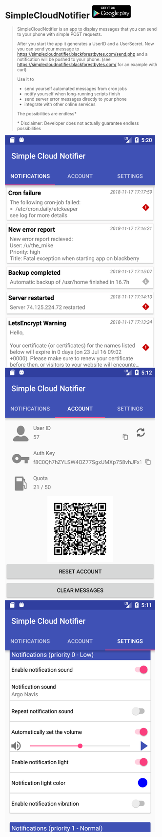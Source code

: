 SimpleCloudNotifier [![Get it in Google Play](data/README/badge_google.png)](https://play.google.com/store/apps/details?id=com.blackforestbytes.simplecloudnotifier)
===================

> SimpleCloudNotifier is an app to display messages that you can send to your phone with simple POST requests.
> 
> After you start the app it generates a UserID and a UserSecret.
> Now you can send your message to https://simplecloudnotifier.blackforestbytes.com/send.php and a notification will be pushed to your phone.
> (see https://simplecloudnotifier.blackforestbytes.com/ for an example with curl)
> 
> 
> Use it to
>  - send yourself automated messages from cron jobs
>  - notify yourself when long-running scripts finish
>  - send server error messages directly to your phone
>  - integrate with other online services
> 
> The possibilities are endless*
> 
> \* Disclaimer: Developer does not actually guarantee endless possibilities


![](store/screenshot_1.png) ![](store/screenshot_2.png) ![](store/screenshot_3.png)